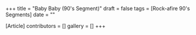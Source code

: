+++
title = "Baby Baby (90's Segment)"
draft = false
tags = [Rock-afire 90's Segments]
date = ""

[Article]
contributors = []
gallery = []
+++